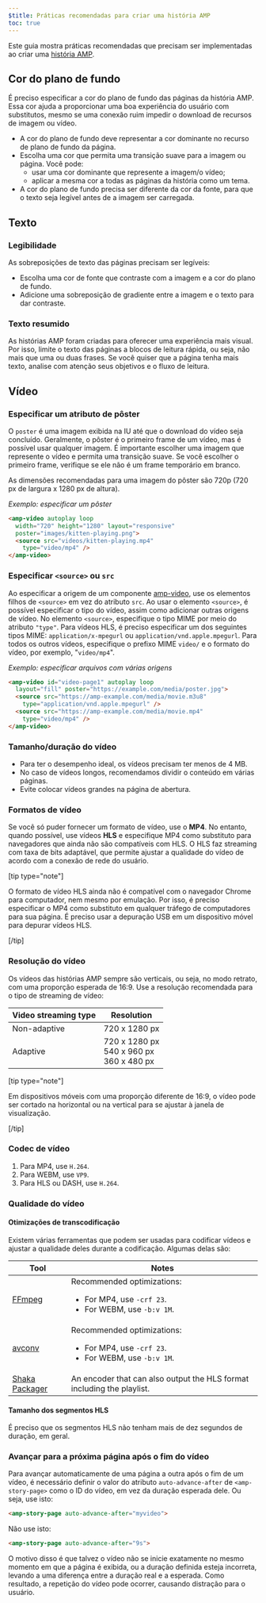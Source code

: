 ```yaml
---
$title: Práticas recomendadas para criar uma história AMP
toc: true
---
```




Este guia mostra práticas recomendadas que precisam ser implementadas ao criar uma [história AMP](/pt_br/docs/reference/components/amp-story.html).


## Cor do plano de fundo  

É preciso especificar a cor do plano de fundo das páginas da história AMP. Essa cor ajuda a proporcionar uma boa experiência do usuário com substitutos, mesmo se uma conexão ruim impedir o download de recursos de imagem ou vídeo.

*   A cor do plano de fundo deve representar a cor dominante no recurso de plano de fundo da página.
*   Escolha uma cor que permita uma transição suave para a imagem ou página. Você pode:
    *   usar uma cor dominante que represente a imagem/o vídeo;
    *   aplicar a mesma cor a todas as páginas da história como um tema. 
*   A cor do plano de fundo precisa ser diferente da cor da fonte, para que o texto seja legível antes de a imagem ser carregada.

## Texto 

### Legibilidade

As sobreposições de texto das páginas precisam ser legíveis:

* Escolha uma cor de fonte que contraste com a imagem e a cor do plano de fundo.
* Adicione uma sobreposição de gradiente entre a imagem e o texto para dar contraste.

### Texto resumido   

As histórias AMP foram criadas para oferecer uma experiência mais visual. Por isso, limite o texto das páginas a blocos de leitura rápida, ou seja, não mais que uma ou duas frases. Se você quiser que a página tenha mais texto, analise com atenção seus objetivos e o fluxo de leitura.

## Vídeo  

### Especificar um atributo de pôster 

O `poster` é uma imagem exibida na IU até que o download do vídeo seja concluído. Geralmente, o pôster é o primeiro frame de um vídeo, mas é possível usar qualquer imagem.  É importante escolher uma imagem que represente o vídeo e permita uma transição suave. Se você escolher o primeiro frame, verifique se ele não é um frame temporário em branco. 

As dimensões recomendadas para uma imagem do pôster são 720p (720 px de largura x 1280 px de altura).

*Exemplo: especificar um pôster*

```html
<amp-video autoplay loop
  width="720" height="1280" layout="responsive"
  poster="images/kitten-playing.png">
  <source src="videos/kitten-playing.mp4"
    type="video/mp4" />
</amp-video>
```

### Especificar `<source>` ou `src` 

Ao especificar a origem de um componente [amp-video](/pt_br/docs/reference/components/amp-video.html), use os elementos filhos de `<source>` em vez do atributo `src`. Ao usar o elemento `<source>`, é possível especificar o tipo do vídeo, assim como adicionar outras origens de vídeo. No elemento `<source>`, especifique o tipo MIME por meio do atributo `"type"`. Para vídeos HLS, é preciso especificar um dos seguintes tipos MIME: `application/x-mpegurl` ou `application/vnd.apple.mpegurl`. Para todos os outros vídeos, especifique o prefixo MIME `video/` e o formato do vídeo, por exemplo, "`video/mp4`".

*Exemplo: especificar arquivos com várias origens*

```html
<amp-video id="video-page1" autoplay loop
  layout="fill" poster="https://example.com/media/poster.jpg">
  <source src="https://amp-example.com/media/movie.m3u8"
    type="application/vnd.apple.mpegurl" />
  <source src="https://amp-example.com/media/movie.mp4"
    type="video/mp4" />
</amp-video>
```

### Tamanho/duração do vídeo

*  Para ter o desempenho ideal, os vídeos precisam ter menos de 4 MB.
*   No caso de vídeos longos, recomendamos dividir o conteúdo em várias páginas.
*   Evite colocar vídeos grandes na página de abertura.

### Formatos de vídeo

Se você só puder fornecer um formato de vídeo, use o **MP4**.  No entanto, quando possível, use vídeos **HLS** e especifique MP4 como substituto para navegadores que ainda não são compatíveis com HLS. O HLS faz streaming com taxa de bits adaptável, que permite ajustar a qualidade do vídeo de acordo com a conexão de rede do usuário.

[tip type="note"]

O formato de vídeo HLS ainda não é compatível com o navegador Chrome para computador, nem mesmo por emulação. Por isso, é preciso especificar o MP4 como substituto em qualquer tráfego de computadores para sua página. É preciso usar a depuração USB em um dispositivo móvel para depurar vídeos HLS.

[/tip]

### Resolução do vídeo

Os vídeos das histórias AMP sempre são verticais, ou seja, no modo retrato, com uma proporção esperada de 16:9. Use a resolução recomendada para o tipo de streaming de vídeo: 

<table>
  <thead>
    <tr>
     <th>Video streaming type</th>
     <th>Resolution</th>
    </tr>
  </thead>
  <tbody>
    <tr>
     <td>Non-adaptive</td>
     <td>720 x 1280 px</td>
    </tr>
    <tr>
     <td>Adaptive</td>
     <td>720 x 1280 px<br>540 x 960 px<br>360 x 480 px</td>
    </tr>
  </tbody>
</table>


[tip type="note"]

Em dispositivos móveis com uma proporção diferente de 16:9, o vídeo pode ser cortado na horizontal ou na vertical para se ajustar à janela de visualização.

[/tip]


### Codec de vídeo

1.  Para MP4, use `H.264`.
1.  Para WEBM, use `VP9`.
1.  Para HLS ou DASH, use `H.264`.


### Qualidade do vídeo

#### Otimizações de transcodificação

Existem várias ferramentas que podem ser usadas para codificar vídeos e ajustar a qualidade deles durante a codificação.  Algumas delas são:

<table>
  <thead>
    <tr>
     <th>Tool</th>
     <th>Notes</th>
    </tr>
  </thead>
  <tbody>
    <tr>
     <td><a href="https://www.ffmpeg.org/about.html">FFmpeg</a>
     </td>
     <td>Recommended optimizations:
      <ul>
        <li>For MP4, use <code>-crf 23</code>.</li>
        <li>For WEBM, use <code>-b:v 1M</code>.</li>
      </ul>
     </td>
    </tr>
    <tr>
     <td><a href="https://libav.org/avconv.html">avconv</a>
     </td>
     <td>Recommended optimizations:
      <ul>
        <li>For MP4, use <code>-crf 23</code>.</li>
        <li>For WEBM, use <code>-b:v 1M</code>.</li>
      </ul>
     </td>
    </tr>
    <tr>
     <td><a href="https://github.com/google/shaka-packager">Shaka Packager</a></td>
     <td>An encoder that can also output the HLS format including the playlist.
     </td>
    </tr>
  </tbody>
</table>

#### Tamanho dos segmentos HLS

É preciso que os segmentos HLS não tenham mais de dez segundos de duração, em geral.

### Avançar para a próxima página após o fim do vídeo

Para avançar automaticamente de uma página a outra após o fim de um vídeo, é necessário definir o valor do atributo `auto-advance-after` de `<amp-story-page>` como o ID do vídeo, em vez da duração esperada dele. Ou seja, use isto:

```html
<amp-story-page auto-advance-after="myvideo">
```

Não use isto:

```html
<amp-story-page auto-advance-after="9s">
```

O motivo disso é que talvez o vídeo não se inicie exatamente no mesmo momento em que a página é exibida, ou a duração definida esteja incorreta, levando a uma diferença entre a duração real e a esperada. Como resultado, a repetição do vídeo pode ocorrer, causando distração para o usuário.
 
